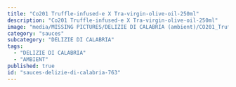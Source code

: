```yaml
---
title: "Co201 Truffle-infused-e X Tra-virgin-olive-oil-250ml"
description: "Co201 Truffle-infused-e X Tra-virgin-olive-oil-250ml"
image: "media/MISSING PICTURES/DELIZIE DI CALABRIA (ambient)/CO201_Truffle-infused-extra-virgin-olive-oil-250ml.jpg"
category: "sauces"
subcategory: "DELIZIE DI CALABRIA"
tags:
  - "DELIZIE DI CALABRIA"
  - "AMBIENT"
published: true
id: "sauces-delizie-di-calabria-763"
---
```

